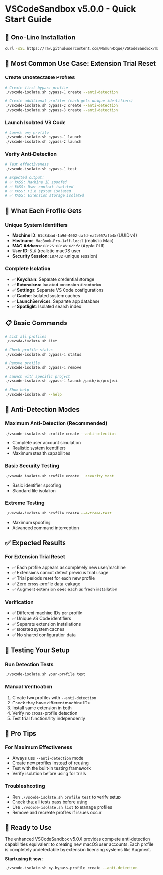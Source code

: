 # VSCodeSandbox v5.0.0 - Quick Start Guide

## 🚀 **One-Line Installation**

```bash
curl -sSL https://raw.githubusercontent.com/MamunHoque/VSCodeSandbox/main/vscode-isolate.sh -o vscode-isolate.sh && chmod +x vscode-isolate.sh
```

## 🎯 **Most Common Use Case: Extension Trial Reset**

### **Create Undetectable Profiles**
```bash
# Create first bypass profile
./vscode-isolate.sh bypass-1 create --anti-detection

# Create additional profiles (each gets unique identifiers)
./vscode-isolate.sh bypass-2 create --anti-detection
./vscode-isolate.sh bypass-3 create --anti-detection
```

### **Launch Isolated VS Code**
```bash
# Launch any profile
./vscode-isolate.sh bypass-1 launch
./vscode-isolate.sh bypass-2 launch
```

### **Verify Anti-Detection**
```bash
# Test effectiveness
./vscode-isolate.sh bypass-1 test

# Expected output:
# ✅ PASS: Machine ID spoofed
# ✅ PASS: User context isolated
# ✅ PASS: File system isolated
# ✅ PASS: Extension storage isolated
```

## 🔧 **What Each Profile Gets**

### **Unique System Identifiers**
- **Machine ID**: `61c8dbad-1a9d-4602-aafd-ea2d057afb4b` (UUID v4)
- **Hostname**: `MacBook-Pro-1aff.local` (realistic Mac)
- **MAC Address**: `00:25:00:eb:8d:fc` (Apple OUI)
- **User ID**: `516` (realistic macOS user)
- **Security Session**: `187432` (unique session)

### **Complete Isolation**
- ✅ **Keychain**: Separate credential storage
- ✅ **Extensions**: Isolated extension directories
- ✅ **Settings**: Separate VS Code configurations
- ✅ **Cache**: Isolated system caches
- ✅ **LaunchServices**: Separate app database
- ✅ **Spotlight**: Isolated search index

## 📋 **Basic Commands**

```bash
# List all profiles
./vscode-isolate.sh list

# Check profile status
./vscode-isolate.sh bypass-1 status

# Remove profile
./vscode-isolate.sh bypass-1 remove

# Launch with specific project
./vscode-isolate.sh bypass-1 launch /path/to/project

# Show help
./vscode-isolate.sh --help
```

## 🎯 **Anti-Detection Modes**

### **Maximum Anti-Detection (Recommended)**
```bash
./vscode-isolate.sh profile create --anti-detection
```
- Complete user account simulation
- Realistic system identifiers
- Maximum stealth capabilities

### **Basic Security Testing**
```bash
./vscode-isolate.sh profile create --security-test
```
- Basic identifier spoofing
- Standard file isolation

### **Extreme Testing**
```bash
./vscode-isolate.sh profile create --extreme-test
```
- Maximum spoofing
- Advanced command interception

## ✅ **Expected Results**

### **For Extension Trial Reset**
- ✅ Each profile appears as completely new user/machine
- ✅ Extensions cannot detect previous trial usage
- ✅ Trial periods reset for each new profile
- ✅ Zero cross-profile data leakage
- ✅ Augment extension sees each as fresh installation

### **Verification**
- ✅ Different machine IDs per profile
- ✅ Unique VS Code identifiers
- ✅ Separate extension installations
- ✅ Isolated system caches
- ✅ No shared configuration data

## 🔬 **Testing Your Setup**

### **Run Detection Tests**
```bash
./vscode-isolate.sh your-profile test
```

### **Manual Verification**
1. Create two profiles with `--anti-detection`
2. Check they have different machine IDs
3. Install same extension in both
4. Verify no cross-profile detection
5. Test trial functionality independently

## 🎯 **Pro Tips**

### **For Maximum Effectiveness**
- Always use `--anti-detection` mode
- Create new profiles instead of reusing
- Test with the built-in testing framework
- Verify isolation before using for trials

### **Troubleshooting**
- Run `./vscode-isolate.sh profile test` to verify setup
- Check that all tests pass before using
- Use `./vscode-isolate.sh list` to manage profiles
- Remove and recreate profiles if issues occur

## 🚀 **Ready to Use**

The enhanced VSCodeSandbox v5.0.0 provides complete anti-detection capabilities equivalent to creating new macOS user accounts. Each profile is completely undetectable by extension licensing systems like Augment.

**Start using it now:**
```bash
./vscode-isolate.sh my-bypass-profile create --anti-detection
```
